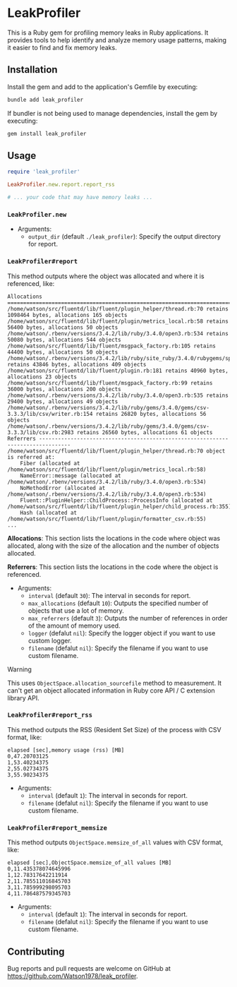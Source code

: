 # LeakProfiler

This is a Ruby gem for profiling memory leaks in Ruby applications.
It provides tools to help identify and analyze memory usage patterns, making it easier to find and fix memory leaks.

## Installation

Install the gem and add to the application's Gemfile by executing:

```bash
bundle add leak_profiler
```

If bundler is not being used to manage dependencies, install the gem by executing:

```bash
gem install leak_profiler
```

## Usage

```ruby
require 'leak_profiler'

LeakProfiler.new.report.report_rss

# ... your code that may have memory leaks ...
```

### `LeakProfiler.new`
* Arguments:
  * `output_dir` (default `./leak_profiler`): Specify the output directory for report.

### `LeakProfiler#report`
This method outputs where the object was allocated and where it is referenced, like:

```
Allocations ================================================================================
/home/watson/src/fluentd/lib/fluent/plugin_helper/thread.rb:70 retains 1098464 bytes, allocations 165 objects
/home/watson/src/fluentd/lib/fluent/plugin/metrics_local.rb:58 retains 56400 bytes, allocations 50 objects
/home/watson/.rbenv/versions/3.4.2/lib/ruby/3.4.0/open3.rb:534 retains 50080 bytes, allocations 544 objects
/home/watson/src/fluentd/lib/fluent/msgpack_factory.rb:105 retains 44400 bytes, allocations 50 objects
/home/watson/.rbenv/versions/3.4.2/lib/ruby/site_ruby/3.4.0/rubygems/specification.rb:1093 retains 43846 bytes, allocations 409 objects
/home/watson/src/fluentd/lib/fluent/plugin.rb:181 retains 40960 bytes, allocations 23 objects
/home/watson/src/fluentd/lib/fluent/msgpack_factory.rb:99 retains 36000 bytes, allocations 200 objects
/home/watson/.rbenv/versions/3.4.2/lib/ruby/3.4.0/open3.rb:535 retains 29400 bytes, allocations 49 objects
/home/watson/.rbenv/versions/3.4.2/lib/ruby/gems/3.4.0/gems/csv-3.3.3/lib/csv/writer.rb:154 retains 26820 bytes, allocations 56 objects
/home/watson/.rbenv/versions/3.4.2/lib/ruby/gems/3.4.0/gems/csv-3.3.3/lib/csv.rb:2983 retains 26560 bytes, allocations 61 objects
Referrers --------------------------------------------------------------------------------
/home/watson/src/fluentd/lib/fluent/plugin_helper/thread.rb:70 object is referred at:
    Fiber (allocated at /home/watson/src/fluentd/lib/fluent/plugin/metrics_local.rb:58)
    NameError::message (allocated at /home/watson/.rbenv/versions/3.4.2/lib/ruby/3.4.0/open3.rb:534)
    NoMethodError (allocated at /home/watson/.rbenv/versions/3.4.2/lib/ruby/3.4.0/open3.rb:534)
    Fluent::PluginHelper::ChildProcess::ProcessInfo (allocated at /home/watson/src/fluentd/lib/fluent/plugin_helper/child_process.rb:355)
    Hash (allocated at /home/watson/src/fluentd/lib/fluent/plugin/formatter_csv.rb:55)
...
```

**Allocations**: This section lists the locations in the code where object was allocated, along with the size of the allocation and the number of objects allocated.

**Referrers**: This section lists the locations in the code where the object is referenced.

* Arguments:
  * `interval` (default `30`): The interval in seconds for report.
  * `max_allocations` (default `10`): Outputs the specified number of objects that use a lot of memory.
  * `max_referrers` (default `3`): Outputs the number of references in order of the amount of memory used.
  * `logger` (defalut `nil`): Specify the logger object if you want to use custom logger.
  * `filename` (defalut `nil`): Specify the filename if you want to use custom filename.

> [!WARNING]
> This uses `ObjectSpace.allocation_sourcefile` method to measurement.
> It can't get an object allocated information in Ruby core API / C extension library API.

### `LeakProfiler#report_rss`
This method outputs the RSS (Resident Set Size) of the process with CSV format, like:

```
elapsed [sec],memory usage (rss) [MB]
0,47.20703125
1,53.40234375
2,55.02734375
3,55.90234375
```

* Arguments:
  * `interval` (default `1`): The interval in seconds for report.
  * `filename` (defalut `nil`): Specify the filename if you want to use custom filename.

### `LeakProfiler#report_memsize`
This method outputs `ObjectSpace.memsize_of_all` values with CSV format, like:

```
elapsed [sec],ObjectSpace.memsize_of_all values [MB]
0,11.435378074645996
1,12.78317642211914
2,11.785511016845703
3,11.785999298095703
4,11.786487579345703
```

* Arguments:
  * `interval` (default `1`): The interval in seconds for report.
  * `filename` (defalut `nil`): Specify the filename if you want to use custom filename.

## Contributing

Bug reports and pull requests are welcome on GitHub at https://github.com/Watson1978/leak_profiler.
